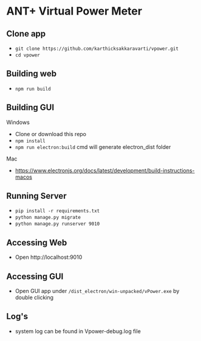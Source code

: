 # ANT+ Virtual Power Meter



## Clone app
* `git clone https://github.com/karthicksakkaravarti/vpower.git`
* `cd vpower`


## Building web

* `npm run build`


## Building GUI 

Windows
* Clone or download this repo
* `npm install`
* `npm run electron:build` cmd will generate electron_dist folder

Mac

* https://www.electronjs.org/docs/latest/development/build-instructions-macos

## Running Server 

* `pip install -r requirements.txt`
* `python manage.py migrate`
* `python manage.py runserver 9010`

## Accessing Web

* Open http://localhost:9010


## Accessing GUI

* Open GUI app under  `/dist_electron/win-unpacked/vPower.exe` by double clicking

## Log's

* system log can be found in Vpower-debug.log file

